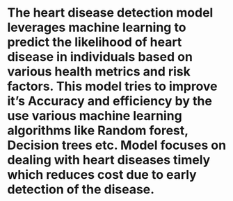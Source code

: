 # The heart disease detection model leverages machine learning to predict the likelihood of heart disease in individuals based on various health metrics and risk factors. This model tries to improve it’s Accuracy and efficiency by the use various machine learning algorithms like Random forest, Decision trees etc. Model focuses on dealing with heart diseases timely which reduces cost due to early detection of the disease.